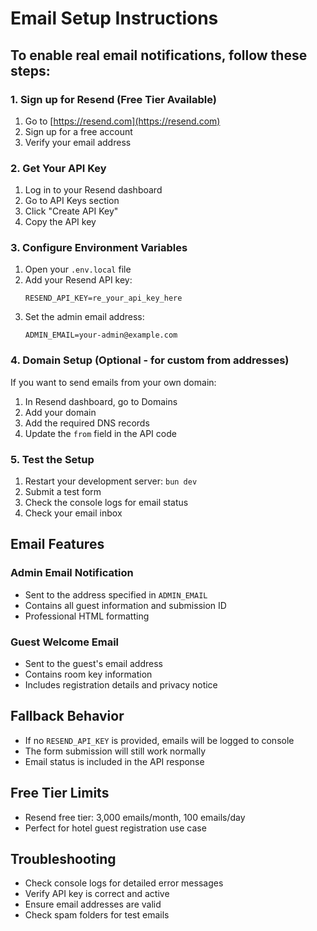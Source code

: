 # Email Setup Instructions

## To enable real email notifications, follow these steps:

### 1. Sign up for Resend (Free Tier Available)
1. Go to [https://resend.com](https://resend.com)
2. Sign up for a free account
3. Verify your email address

### 2. Get Your API Key
1. Log in to your Resend dashboard
2. Go to API Keys section
3. Click "Create API Key"
4. Copy the API key

### 3. Configure Environment Variables
1. Open your `.env.local` file
2. Add your Resend API key:
   ```
   RESEND_API_KEY=re_your_api_key_here
   ```
3. Set the admin email address:
   ```
   ADMIN_EMAIL=your-admin@example.com
   ```

### 4. Domain Setup (Optional - for custom from addresses)
If you want to send emails from your own domain:
1. In Resend dashboard, go to Domains
2. Add your domain
3. Add the required DNS records
4. Update the `from` field in the API code

### 5. Test the Setup
1. Restart your development server: `bun dev`
2. Submit a test form
3. Check the console logs for email status
4. Check your email inbox

## Email Features

### Admin Email Notification
- Sent to the address specified in `ADMIN_EMAIL`
- Contains all guest information and submission ID
- Professional HTML formatting

### Guest Welcome Email
- Sent to the guest's email address
- Contains room key information
- Includes registration details and privacy notice

## Fallback Behavior
- If no `RESEND_API_KEY` is provided, emails will be logged to console
- The form submission will still work normally
- Email status is included in the API response

## Free Tier Limits
- Resend free tier: 3,000 emails/month, 100 emails/day
- Perfect for hotel guest registration use case

## Troubleshooting
- Check console logs for detailed error messages
- Verify API key is correct and active
- Ensure email addresses are valid
- Check spam folders for test emails
